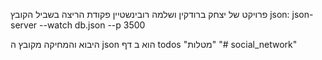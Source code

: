פרויקט של יצחק ברודקין ושלמה רובינשטיין
פקודת הריצה בשביל הקובץ json:
json-server --watch db.json --p 3500


היבוא והמחיקה מקובץ ה json הוא ב דף todos "מטלות"
"# social_network" 
